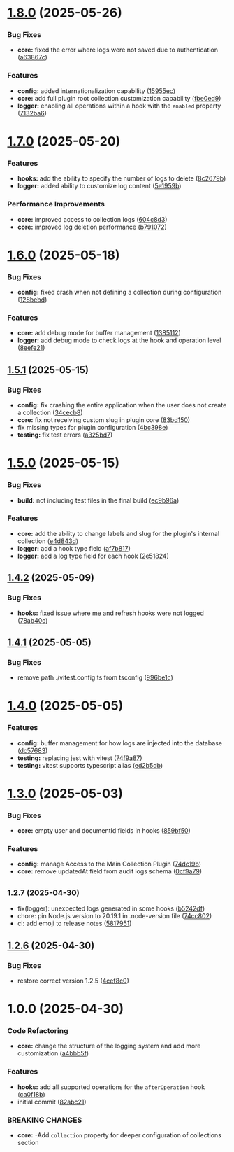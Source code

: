 # [1.8.0](https://github.com/shaadcode/payload-auditor/compare/v1.7.0...v1.8.0) (2025-05-26)


### Bug Fixes

* **core:** fixed the error where logs were not saved due to authentication ([a63867c](https://github.com/shaadcode/payload-auditor/commit/a63867c571d78d4ef5df1564c72f51fafefee019))


### Features

* **config:** added internationalization capability ([15955ec](https://github.com/shaadcode/payload-auditor/commit/15955ecb14e0e60db9768ff1d5234aeb9cabbecb))
* **core:** add full plugin root collection customization capability ([fbe0ed9](https://github.com/shaadcode/payload-auditor/commit/fbe0ed9fd6cec8a63a649587b7fdd349fd38fbac))
* **logger:** enabling all operations within a hook with the `enabled` property ([7132ba6](https://github.com/shaadcode/payload-auditor/commit/7132ba64fc317c9380f35f09416a3641ab691fad))

# [1.7.0](https://github.com/shaadcode/payload-auditor/compare/v1.6.0...v1.7.0) (2025-05-20)


### Features

* **hooks:** add the ability to specify the number of logs to delete ([8c2679b](https://github.com/shaadcode/payload-auditor/commit/8c2679b1878646e2e84b310eb6fca32241036bd0))
* **logger:** added ability to customize log content ([5e1959b](https://github.com/shaadcode/payload-auditor/commit/5e1959b376d4b78dc1c4fb62f17cd554f946629e))


### Performance Improvements

* **core:** improved access to collection logs ([604c8d3](https://github.com/shaadcode/payload-auditor/commit/604c8d3f062eefee640089ba8f23816bfdfda6b9))
* **core:** improved log deletion performance ([b791072](https://github.com/shaadcode/payload-auditor/commit/b791072206634d2f0401142ed90736ec962c7361))

# [1.6.0](https://github.com/shaadcode/payload-auditor/compare/v1.5.1...v1.6.0) (2025-05-18)


### Bug Fixes

* **config:** fixed crash when not defining a collection during configuration ([128bebd](https://github.com/shaadcode/payload-auditor/commit/128bebd39f5d79108501e766e8cfaa0a1142bee3))


### Features

* **core:** add debug mode for buffer management ([1385112](https://github.com/shaadcode/payload-auditor/commit/1385112dfa7ff6bf8ae4460b055496621f5566cd))
* **logger:** add debug mode to check logs at the hook and operation level ([8eefe21](https://github.com/shaadcode/payload-auditor/commit/8eefe21733fb897d7f44d98c8467a85576bd208b))

## [1.5.1](https://github.com/shaadcode/payload-auditor/compare/v1.5.0...v1.5.1) (2025-05-15)


### Bug Fixes

* **config:** fix crashing the entire application when the user does not create a collection ([34cecb8](https://github.com/shaadcode/payload-auditor/commit/34cecb86eef1fbdc2bce31282e9570aee7793f3d))
* **core:** fix not receiving custom slug in plugin core ([83bd150](https://github.com/shaadcode/payload-auditor/commit/83bd15049fd7e9ccae9e99d5e90fb9075c33872e))
* fix missing types for plugin configuration ([4bc398e](https://github.com/shaadcode/payload-auditor/commit/4bc398ed2840761049a2659632a27f231beaf6fb))
* **testing:** fix test errors ([a325bd7](https://github.com/shaadcode/payload-auditor/commit/a325bd700605474be55a8169adecc18e98518b21))

# [1.5.0](https://github.com/shaadcode/payload-auditor/compare/v1.4.2...v1.5.0) (2025-05-15)


### Bug Fixes

* **build:** not including test files in the final build ([ec9b96a](https://github.com/shaadcode/payload-auditor/commit/ec9b96a7dcf33c9780913a4e8ece4753b3c64f7d))


### Features

* **core:** add the ability to change labels and slug for the plugin's internal collection ([e4d843d](https://github.com/shaadcode/payload-auditor/commit/e4d843d5f3aabcd4aafce60e04dde2d6844ebf1e))
* **logger:** add a hook type field ([af7b817](https://github.com/shaadcode/payload-auditor/commit/af7b817f020240e16ab689a08e41112135535cfb))
* **logger:** add a log type field for each hook ([2e51824](https://github.com/shaadcode/payload-auditor/commit/2e518240c84068d670d7184c2c16d2542a9729d6))

## [1.4.2](https://github.com/shaadcode/payload-auditor/compare/v1.4.1...v1.4.2) (2025-05-09)


### Bug Fixes

* **hooks:** fixed issue where me and refresh hooks were not logged ([78ab40c](https://github.com/shaadcode/payload-auditor/commit/78ab40ced47ea4ef6d8350b2d1f327d391d7b697))

## [1.4.1](https://github.com/shaadcode/payload-auditor/compare/v1.4.0...v1.4.1) (2025-05-05)


### Bug Fixes

* remove path ./vitest.config.ts from tsconfig ([996be1c](https://github.com/shaadcode/payload-auditor/commit/996be1c7f7b2631634f603fba21f12775e4bcea3))

# [1.4.0](https://github.com/shaadcode/payload-auditor/compare/v1.3.0...v1.4.0) (2025-05-05)


### Features

* **config:** buffer management for how logs are injected into the database ([dc57683](https://github.com/shaadcode/payload-auditor/commit/dc57683a63cfe9d4b1573c7938ffc1d59f372eef))
* **testing:** replacing jest with vitest ([74f9a87](https://github.com/shaadcode/payload-auditor/commit/74f9a873224033d8a3d4caf5c8f6b8b0cad8f385))
* **testing:** vitest supports typescript alias ([ed2b5db](https://github.com/shaadcode/payload-auditor/commit/ed2b5db77acad78a82720b7da4151d057bac078a))

# [1.3.0](https://github.com/shaadcode/payload-auditor/compare/v1.2.7...v1.3.0) (2025-05-03)


### Bug Fixes

* **core:** empty user and documentId fields in hooks ([859bf50](https://github.com/shaadcode/payload-auditor/commit/859bf50ee3430b2bf887910739471d6bdc5b5788))


### Features

* **config:** manage Access to the Main Collection Plugin ([74dc19b](https://github.com/shaadcode/payload-auditor/commit/74dc19b72190a114a7b0c7ad250929a42ce0c4bb))
* **core:** remove updatedAt field from audit logs schema ([0cf9a79](https://github.com/shaadcode/payload-auditor/commit/0cf9a798f8d44ea33c751f76a5dda3effff2a75a))

## <small>1.2.7 (2025-04-30)</small>

* fix(logger): unexpected logs generated in some hooks ([b5242df](https://github.com/shaadcode/payload-auditor/commit/b5242df))
* chore: pin Node.js version to 20.19.1 in .node-version file ([74cc802](https://github.com/shaadcode/payload-auditor/commit/74cc802))
* ci: add emoji to release notes ([5817951](https://github.com/shaadcode/payload-auditor/commit/5817951))

## [1.2.6](https://github.com/shaadcode/payload-auditor/compare/v1.2.5...v1.2.6) (2025-04-30)


### Bug Fixes

* restore correct version 1.2.5 ([4cef8c0](https://github.com/shaadcode/payload-auditor/commit/4cef8c0f550c6b7a510e40ee965c4b80a7c9e3e7))

# 1.0.0 (2025-04-30)


### Code Refactoring

* **core:** change the structure of the logging system and add more customization ([a4bbb5f](https://github.com/shaadcode/payload-auditor/commit/a4bbb5f48fb86bd6398693df2f80b225cced89d3))


### Features

* **hooks:** add all supported operations for the `afterOperation` hook ([ca0f18b](https://github.com/shaadcode/payload-auditor/commit/ca0f18b0e26d94eb48a9ab5f0684536aeed94242))
* initial commit ([82abc21](https://github.com/shaadcode/payload-auditor/commit/82abc21b9189472b9bfb7c9cc13a1a00da1bd6ed))


### BREAKING CHANGES

* **core:** -Add `collection` property for deeper configuration of collections section
